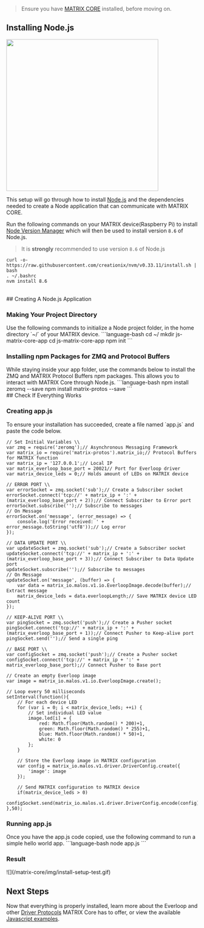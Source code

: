 > Ensure you have [MATRIX CORE](core-installation.md) installed, before moving on.

## Installing Node.js
<img src="../../img/nodejs-logo.png" width=400 />

This setup will go through how to install <a href="https://nodejs.org/en/" target="_blank">Node.js</a> and the dependencies needed to create a Node application that can communicate with MATRIX CORE.

Run the following commands on your MATRIX device(Raspberry Pi) to install <a href="https://github.com/creationix/nvm" target="_blank">Node Version Manager</a> which will then be used to install version `8.6` of Node.js.
> It is **strongly** recommended to use version `8.6` of Node.js
```language-bash
curl -o- https://raw.githubusercontent.com/creationix/nvm/v0.33.11/install.sh | bash
. ~/.bashrc
nvm install 8.6
```

<br/>
## Creating A Node.js Application
<h3 style="padding-top: 0">Making Your Project Directory</h3>
Use the following commands to initialize a Node project folder, in the home directory `~/` of your MATRIX device.
```language-bash
cd ~/
mkdir js-matrix-core-app
cd js-matrix-core-app
npm init
```

<h3 style="padding-top: 0">Installing npm Packages for ZMQ and Protocol Buffers</h3>
While staying inside your app folder, use the commands below to install the ZMQ and MATRIX Protocol Buffers npm packages. This allows you to interact with MATRIX Core through Node.js.
```language-bash
npm install zeromq --save
npm install matrix-protos --save
```

<br/>
## Check If Everything Works
<h3 style="padding-top: 0">Creating app.js</h3>
To ensure your installation has succeeded, create a file named `app.js` and paste the code below.

```language-javascript
// Set Initial Variables \\
var zmq = require('zeromq');// Asynchronous Messaging Framework
var matrix_io = require('matrix-protos').matrix_io;// Protocol Buffers for MATRIX function
var matrix_ip = '127.0.0.1';// Local IP
var matrix_everloop_base_port = 20021// Port for Everloop driver
var matrix_device_leds = 0;// Holds amount of LEDs on MATRIX device

// ERROR PORT \\
var errorSocket = zmq.socket('sub');// Create a Subscriber socket
errorSocket.connect('tcp://' + matrix_ip + ':' + (matrix_everloop_base_port + 2));// Connect Subscriber to Error port
errorSocket.subscribe('');// Subscribe to messages
// On Message
errorSocket.on('message', (error_message) => {
	console.log('Error received: ' + error_message.toString('utf8'));// Log error
});

// DATA UPDATE PORT \\
var updateSocket = zmq.socket('sub');// Create a Subscriber socket
updateSocket.connect('tcp://' + matrix_ip + ':' + (matrix_everloop_base_port + 3));// Connect Subscriber to Data Update port
updateSocket.subscribe('');// Subscribe to messages
// On Message
updateSocket.on('message', (buffer) => {
	var data = matrix_io.malos.v1.io.EverloopImage.decode(buffer);// Extract message
	matrix_device_leds = data.everloopLength;// Save MATRIX device LED count
});

// KEEP-ALIVE PORT \\
var pingSocket = zmq.socket('push');// Create a Pusher socket
pingSocket.connect('tcp://' + matrix_ip + ':' + (matrix_everloop_base_port + 1));// Connect Pusher to Keep-alive port
pingSocket.send('');// Send a single ping

// BASE PORT \\
var configSocket = zmq.socket('push');// Create a Pusher socket
configSocket.connect('tcp://' + matrix_ip + ':' + matrix_everloop_base_port);// Connect Pusher to Base port

// Create an empty Everloop image
var image = matrix_io.malos.v1.io.EverloopImage.create();

// Loop every 50 milliseconds
setInterval(function(){
    // For each device LED
    for (var i = 0; i < matrix_device_leds; ++i) {
        // Set individual LED value
        image.led[i] = {
            red: Math.floor(Math.random() * 200)+1,
            green: Math.floor(Math.random() * 255)+1,
            blue: Math.floor(Math.random() * 50)+1,
            white: 0
        };
    }

    // Store the Everloop image in MATRIX configuration
    var config = matrix_io.malos.v1.driver.DriverConfig.create({
        'image': image
	});
	
    // Send MATRIX configuration to MATRIX device
    if(matrix_device_leds > 0)
        configSocket.send(matrix_io.malos.v1.driver.DriverConfig.encode(config).finish());
},50);
```

<h3 style="padding-top: 0">Running app.js</h3>
Once you have the app.js code copied, use the following command to run a simple hello world app.
```language-bash
node app.js
```
<h3 style="padding-top: 0">Result</h3>
![](/matrix-core/img/install-setup-test.gif)

## Next Steps
Now that everything is properly installed, learn more about the Everloop and other [Driver Protocols](../protocols) MATRIX Core has to offer, or view the available [Javascript examples](../javascript-examples).